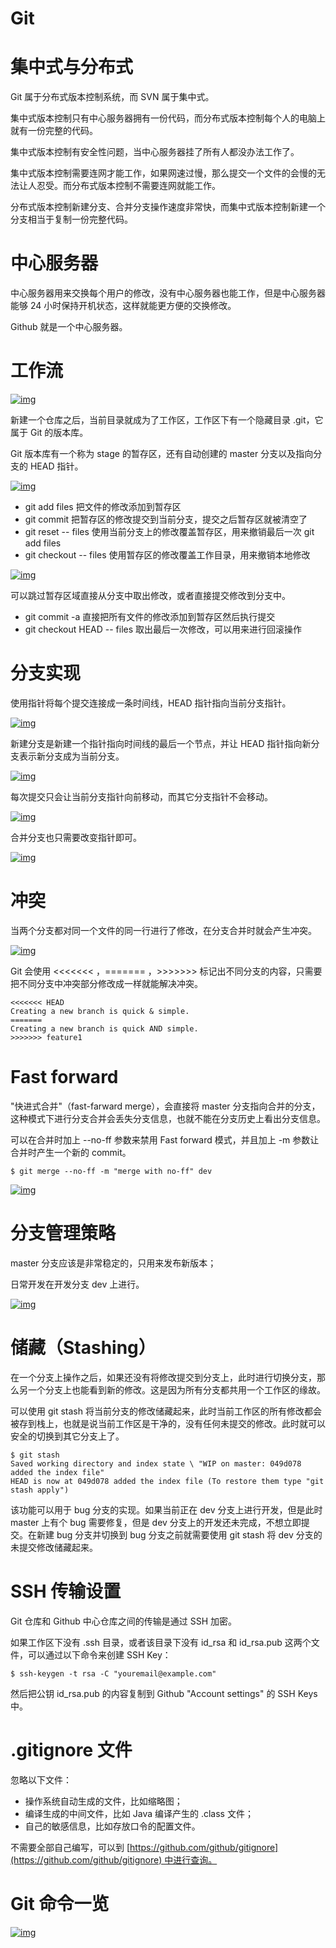 # Git

# 集中式与分布式

Git 属于分布式版本控制系统，而 SVN 属于集中式。

集中式版本控制只有中心服务器拥有一份代码，而分布式版本控制每个人的电脑上就有一份完整的代码。

集中式版本控制有安全性问题，当中心服务器挂了所有人都没办法工作了。

集中式版本控制需要连网才能工作，如果网速过慢，那么提交一个文件的会慢的无法让人忍受。而分布式版本控制不需要连网就能工作。

分布式版本控制新建分支、合并分支操作速度非常快，而集中式版本控制新建一个分支相当于复制一份完整代码。

# 中心服务器

中心服务器用来交换每个用户的修改，没有中心服务器也能工作，但是中心服务器能够 24 小时保持开机状态，这样就能更方便的交换修改。

Github 就是一个中心服务器。

# 工作流

[![img](https://github.com/orangehaswing/OrdinaryNote/blob/master/%E5%B7%A5%E5%85%B7%E4%BD%BF%E7%94%A8/resource/a1198642-9159-4d88-8aec-c3b04e7a2563.jpg?raw=true)](https://github.com/CyC2018/CS-Notes/blob/master/pics/a1198642-9159-4d88-8aec-c3b04e7a2563.jpg?raw=true)

新建一个仓库之后，当前目录就成为了工作区，工作区下有一个隐藏目录 .git，它属于 Git 的版本库。

Git 版本库有一个称为 stage 的暂存区，还有自动创建的 master 分支以及指向分支的 HEAD 指针。

[![img](https://github.com/orangehaswing/OrdinaryNote/blob/master/%E5%B7%A5%E5%85%B7%E4%BD%BF%E7%94%A8/resource/46f66e88-e65a-4ad0-a060-3c63fe22947c.png?raw=true)](https://github.com/CyC2018/CS-Notes/blob/master/pics/46f66e88-e65a-4ad0-a060-3c63fe22947c.png?raw=true)

- git add files 把文件的修改添加到暂存区
- git commit 把暂存区的修改提交到当前分支，提交之后暂存区就被清空了
- git reset -- files 使用当前分支上的修改覆盖暂存区，用来撤销最后一次 git add files
- git checkout -- files 使用暂存区的修改覆盖工作目录，用来撤销本地修改

[![img](https://github.com/orangehaswing/OrdinaryNote/blob/master/%E5%B7%A5%E5%85%B7%E4%BD%BF%E7%94%A8/resource/17976404-95f5-480e-9cb4-250e6aa1d55f.png?raw=true)](https://github.com/CyC2018/CS-Notes/blob/master/pics/17976404-95f5-480e-9cb4-250e6aa1d55f.png?raw=true)

可以跳过暂存区域直接从分支中取出修改，或者直接提交修改到分支中。

- git commit -a 直接把所有文件的修改添加到暂存区然后执行提交
- git checkout HEAD -- files 取出最后一次修改，可以用来进行回滚操作

# 分支实现

使用指针将每个提交连接成一条时间线，HEAD 指针指向当前分支指针。

[![img](https://github.com/orangehaswing/OrdinaryNote/blob/master/%E5%B7%A5%E5%85%B7%E4%BD%BF%E7%94%A8/resource/fb546e12-e1fb-4b72-a1fb-8a7f5000dce6.jpg?raw=true)](https://github.com/CyC2018/CS-Notes/blob/master/pics/fb546e12-e1fb-4b72-a1fb-8a7f5000dce6.jpg?raw=true)

新建分支是新建一个指针指向时间线的最后一个节点，并让 HEAD 指针指向新分支表示新分支成为当前分支。

[![img](https://github.com/orangehaswing/OrdinaryNote/blob/master/%E5%B7%A5%E5%85%B7%E4%BD%BF%E7%94%A8/resource/bc775758-89ab-4805-9f9c-78b8739cf780.jpg?raw=true)](https://github.com/CyC2018/CS-Notes/blob/master/pics/bc775758-89ab-4805-9f9c-78b8739cf780.jpg?raw=true)

每次提交只会让当前分支指针向前移动，而其它分支指针不会移动。

[![img](https://github.com/orangehaswing/OrdinaryNote/blob/master/%E5%B7%A5%E5%85%B7%E4%BD%BF%E7%94%A8/resource/5292faa6-0141-4638-bf0f-bb95b081dcba.jpg?raw=true)](https://github.com/CyC2018/CS-Notes/blob/master/pics/5292faa6-0141-4638-bf0f-bb95b081dcba.jpg?raw=true)

合并分支也只需要改变指针即可。

[![img](https://github.com/orangehaswing/OrdinaryNote/blob/master/%E5%B7%A5%E5%85%B7%E4%BD%BF%E7%94%A8/resource/1164a71f-413d-494a-9cc8-679fb6a2613d.jpg?raw=true)](https://github.com/CyC2018/CS-Notes/blob/master/pics/1164a71f-413d-494a-9cc8-679fb6a2613d.jpg?raw=true)

# 冲突

当两个分支都对同一个文件的同一行进行了修改，在分支合并时就会产生冲突。

[![img](https://github.com/orangehaswing/OrdinaryNote/blob/master/%E5%B7%A5%E5%85%B7%E4%BD%BF%E7%94%A8/resource/58e57a21-6b6b-40b6-af85-956dd4e0f55a.jpg?raw=true)](https://github.com/CyC2018/CS-Notes/blob/master/pics/58e57a21-6b6b-40b6-af85-956dd4e0f55a.jpg?raw=true)

Git 会使用 <<<<<<< ，======= ，>>>>>>> 标记出不同分支的内容，只需要把不同分支中冲突部分修改成一样就能解决冲突。

```
<<<<<<< HEAD
Creating a new branch is quick & simple.
=======
Creating a new branch is quick AND simple.
>>>>>>> feature1

```

# Fast forward

"快进式合并"（fast-farward merge），会直接将 master 分支指向合并的分支，这种模式下进行分支合并会丢失分支信息，也就不能在分支历史上看出分支信息。

可以在合并时加上 --no-ff 参数来禁用 Fast forward 模式，并且加上 -m 参数让合并时产生一个新的 commit。

```
$ git merge --no-ff -m "merge with no-ff" dev

```

[![img](https://github.com/orangehaswing/OrdinaryNote/blob/master/%E5%B7%A5%E5%85%B7%E4%BD%BF%E7%94%A8/resource/dd78a1fe-1ff3-4bcf-a56f-8c003995beb6.jpg?raw=true)](https://github.com/CyC2018/CS-Notes/blob/master/pics/dd78a1fe-1ff3-4bcf-a56f-8c003995beb6.jpg?raw=true)

# 分支管理策略

master 分支应该是非常稳定的，只用来发布新版本；

日常开发在开发分支 dev 上进行。

[![img](https://github.com/orangehaswing/OrdinaryNote/blob/master/%E5%B7%A5%E5%85%B7%E4%BD%BF%E7%94%A8/resource/245fd2fb-209c-4ad5-bc5e-eb5664966a0e.jpg?raw=true)](https://github.com/CyC2018/CS-Notes/blob/master/pics/245fd2fb-209c-4ad5-bc5e-eb5664966a0e.jpg?raw=true)

# 储藏（Stashing）

在一个分支上操作之后，如果还没有将修改提交到分支上，此时进行切换分支，那么另一个分支上也能看到新的修改。这是因为所有分支都共用一个工作区的缘故。

可以使用 git stash 将当前分支的修改储藏起来，此时当前工作区的所有修改都会被存到栈上，也就是说当前工作区是干净的，没有任何未提交的修改。此时就可以安全的切换到其它分支上了。

```
$ git stash
Saved working directory and index state \ "WIP on master: 049d078 added the index file"
HEAD is now at 049d078 added the index file (To restore them type "git stash apply")

```

该功能可以用于 bug 分支的实现。如果当前正在 dev 分支上进行开发，但是此时 master 上有个 bug 需要修复，但是 dev 分支上的开发还未完成，不想立即提交。在新建 bug 分支并切换到 bug 分支之前就需要使用 git stash 将 dev 分支的未提交修改储藏起来。

# SSH 传输设置

Git 仓库和 Github 中心仓库之间的传输是通过 SSH 加密。

如果工作区下没有 .ssh 目录，或者该目录下没有 id_rsa 和 id_rsa.pub 这两个文件，可以通过以下命令来创建 SSH Key：

```
$ ssh-keygen -t rsa -C "youremail@example.com"

```

然后把公钥 id_rsa.pub 的内容复制到 Github "Account settings" 的 SSH Keys 中。

# .gitignore 文件

忽略以下文件：

- 操作系统自动生成的文件，比如缩略图；
- 编译生成的中间文件，比如 Java 编译产生的 .class 文件；
- 自己的敏感信息，比如存放口令的配置文件。

不需要全部自己编写，可以到 [https://github.com/github/gitignore](https://github.com/github/gitignore) 中进行查询。

# Git 命令一览

[![img](https://github.com/orangehaswing/OrdinaryNote/blob/master/%E5%B7%A5%E5%85%B7%E4%BD%BF%E7%94%A8/resource/7a29acce-f243-4914-9f00-f2988c528412.jpg?raw=true)](https://github.com/CyC2018/CS-Notes/blob/master/pics/7a29acce-f243-4914-9f00-f2988c528412.jpg?raw=true)

